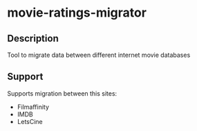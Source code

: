 # movie-ratings-migrator

## Description
Tool to migrate data between different internet movie databases

## Support
Supports migration between this sites:
- Filmaffinity
- IMDB
- LetsCine
